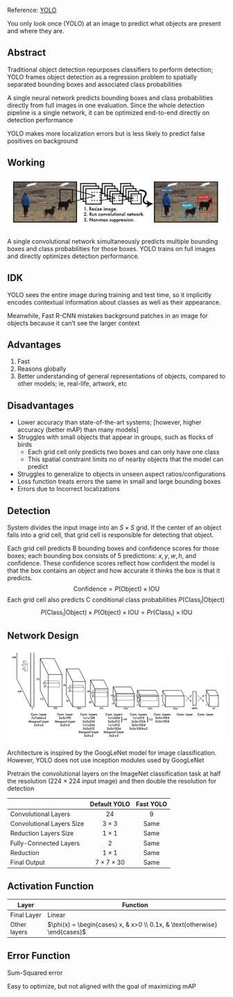 Reference: [YOLO](YOLO.pdf) 

You only look once (YOLO) at an image to predict what objects are present and where they are.

## Abstract

Traditional object detection repurposes classifiers to perform detection; YOLO frames object detection as a regression problem to spatially separated bounding boxes and associated class probabilities

A single neural network predicts bounding boxes and class probabilities directly from full images in one evaluation. Since the whole detection pipeline is a single network, it can be optimized end-to-end directly on detection performance

YOLO makes more localization errors but is less likely to predict false positives on background

## Working

![image-20230528104136452](./assets/image-20230528104136452.png)

A single convolutional network simultaneously predicts multiple bounding boxes and class probabilities for those boxes. YOLO trains on full images and directly optimizes detection performance.

## IDK

YOLO sees the entire image during training and test time, so it implicitly encodes contextual information about classes as well as their appearance. 

Meanwhile, Fast R-CNN mistakes background patches in an image for objects because it can’t see the larger context

## Advantages

1. Fast
2. Reasons globally
3. Better understanding of general representations of objects, compared to other models; ie, real-life, artwork, etc

## Disadvantages

- Lower accuracy than state-of-the-art systems; [however, higher accuracy (better mAP) than many models]
- Struggles with small objects that appear in groups, such as flocks of birds
  - Each grid cell only predicts two boxes and can only have one class
  - This spatial constraint limits no of nearby objects that the model can predict
- Struggles to generalize to objects in unseen aspect ratios/configurations
- Loss function treats errors the same in small and large bounding boxes
- Errors due to Incorrect localizations

## Detection

System divides the input image into an $S \times S$ grid. If the center of an object falls into a grid cell, that grid cell is responsible for detecting that object.

Each grid cell predicts B bounding boxes and confidence
scores for those boxes; each bounding box consists of 5 predictions: $x, y, w, h$, and confidence. These confidence scores reflect how
confident the model is that the box contains an object and
how accurate it thinks the box is that it predicts.
$$
\text{Confidence} = P(\text{Object}) \times \text{IOU}
$$
Each grid cell also predicts C conditional class probabilities $P(\text{Class}_i|\text{Object})$
$$
P(\text{Class}_i|\text{Object}) \times P(\text{Object}) \times \text{IOU} = Pr(\text{Class}_i) \times \text{IOU}
$$

## Network Design

![image-20230528110044013](./assets/image-20230528110044013.png)

Architecture is inspired by the GoogLeNet model for image classification. However, YOLO does not use inception modules used by GoogLeNet

Pretrain the convolutional layers on the ImageNet classification task at half the resolution (224 × 224 input image) and then double the resolution for detection

|                           |      Default YOLO      | Fast YOLO |
| ------------------------- | :--------------------: | :-------: |
| Convolutional Layers      |           24           |     9     |
| Convolutional Layers Size |      $3 \times 3$      |   Same    |
| Reduction Layers Size     |      $1 \times 1$      |   Same    |
| Fully-Connected Layers    |           2            |   Same    |
| Reduction                 |      $1 \times 1$      |   Same    |
| Final Output              | $7 \times 7 \times 30$ |   Same    |

## Activation Function

| Layer        | Function                                                     |
| ------------ | ------------------------------------------------------------ |
| Final Layer  | Linear                                                       |
| Other layers | $\phi(x) = \begin{cases} x, & x>0 \\ 0.1x, & \text{otherwise} \end{cases}$ |

## Error Function

Sum-Squared error

Easy to optimize, but not aligned with the goal of maximizing mAP
